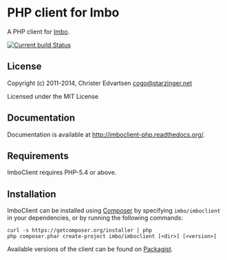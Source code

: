 # PHP client for Imbo
A PHP client for [Imbo](https://github.com/imbo/imbo).

[![Current build Status](https://secure.travis-ci.org/imbo/imboclient-php.png)](http://travis-ci.org/imbo/imboclient-php)

## License
Copyright (c) 2011-2014, Christer Edvartsen <cogo@starzinger.net>

Licensed under the MIT License

## Documentation
Documentation is available at http://imboclient-php.readthedocs.org/.

## Requirements
ImboClient requires PHP-5.4 or above.

## Installation
ImboClient can be installed using [Composer](https://getcomposer.org/) by specifying `imbo/imboclient` in your dependencies, or by running the following commands:

```
curl -s https://getcomposer.org/installer | php
php composer.phar create-project imbo/imboclient [<dir>] [<version>]
```
Available versions of the client can be found on [Packagist](https://packagist.org/packages/imbo/imboclient).
